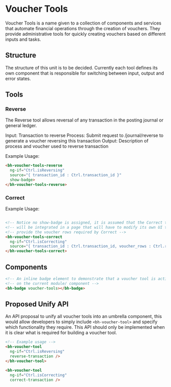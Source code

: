 # Voucher Tools

Voucher Tools is a name given to a collection of components and services that automate financial operations through the creation of vouchers.
They provide administrative tools for quickly creating vouchers based on different inputs and tasks.

## Structure

The structure of this unit is to be decided. Currently each tool defines its own component that is responsible for switching between input, output and error states.

## Tools

### Reverse

The Reverse tool allows reversal of any transaction in the posting journal or general ledger.

Input: Transaction to reverse
Process: Submit request to /journal/reverse to generate a voucher reversing this transaction
Output: Description of process and voucher used to reverse transaction

Example Usage:

```html
<bh-voucher-tools-reverse
  ng-if="Ctrl.isReversing"
  source="{ transaction_id : Ctrl.transaction_id }"
  show-badge>
</bh-voucher-tools-reverse>
```

### Correct

Example Usage:

```html

<!-- Notice no show-badge is assigned, it is assumed that the Correct tool -->
<!-- will be integrated in a page that will have to modify its own UI to -->
<!-- provide the voucher rows required by Correct -->
<bh-voucher-tools-correct
  ng-if="Ctrl.isCorrecting"
  source="{ transaction_id : Ctrl.transaction_id, voucher_rows : Ctrl.rows }" />
</bh-voucher-tools-correct>
```

## Components

```html
<!-- An inline badge element to demonstrate that a voucher tool is active -->
<!-- on the current module/ component -->
<bh-badge voucher-tools></bh-badge>
```

## Proposed Unify API

An API proposal to unify all voucher tools into an umbrella component, this would allow developers to simply include `<bh-voucher-tool>` and specify which functionality they require. This API should only be implemented when it is clear what is required for building a voucher tool.

```html
<!-- Example usage -->
<bh-voucher-tool
  ng-if="Ctrl.isReversing"
  reverse-transaction />
</bh-voucher-tool>

<bh-voucher-tool
  ng-if="Ctrl.isCorrecting"
  correct-transaction />
```

